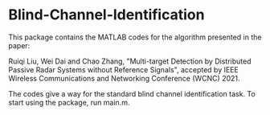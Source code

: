 # Blind-Channel-Identification

This package contains the MATLAB codes for the algorithm presented in the paper:

Ruiqi Liu, Wei Dai and Chao Zhang, "Multi-target Detection by Distributed Passive Radar Systems without Reference Signals", accepted by IEEE Wireless Communications and Networking Conference (WCNC) 2021.

The codes give a way for the standard blind channel identification task. To start using the package, run main.m.
